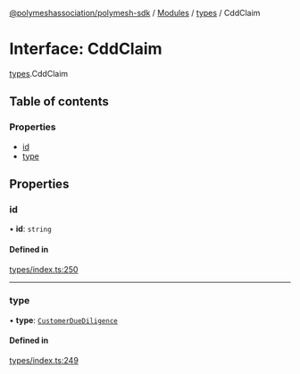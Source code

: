 [@polymeshassociation/polymesh-sdk](../README.md) / [Modules](../modules.md) / [types](../modules/types.md) / CddClaim

# Interface: CddClaim

[types](../modules/types.md).CddClaim

## Table of contents

### Properties

- [id](types.CddClaim.md#id)
- [type](types.CddClaim.md#type)

## Properties

### id

• **id**: `string`

#### Defined in

[types/index.ts:250](https://github.com/PolymathNetwork/polymesh-sdk/blob/31dfa0dc/src/types/index.ts#L250)

___

### type

• **type**: [`CustomerDueDiligence`](../enums/types.ClaimType.md#customerduediligence)

#### Defined in

[types/index.ts:249](https://github.com/PolymathNetwork/polymesh-sdk/blob/31dfa0dc/src/types/index.ts#L249)
